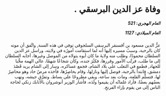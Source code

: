 <h1 dir="rtl">وفاة عز الدين البرسقي  .</h1>

<h5 dir="rtl">العام الهجري:  521

العام الميلادي: 1127

</h5>

<p dir="rtl">عزُّ الدين مسعود بن آقسنقر البرسقي السلجوقي توفي في هذه السنة, واتَّفق أن موته كان بالرحبة، وسببُ مسيره إليها أنه لما استقامت أمورُه في ولايته، وراسل عز الدين السلطان محمودًا، وطلب منه ولايةَ ما كان أبوه يتولاه من الموصل وغيرها، أجابه السلطان إلى ما طلب، فرتَّب الأمور وقررها، فكثُرَ جنده، وكان شجاعًا شهمًا، عالي الهمة محًّبا للجهاد, فطمع في التغلب على بلاد الشام، فجمع عساكره، وسار إلى الشام يريد قَصْدَ دمشق، فابتدأ بالرحبة، فوصل إليها ونازلها، وقام يحاصِرُها، فأخذه مرضٌ حاد وهو محاصِرٌ لها، فتسلَّم القلعة، ومات بعد ساعة، وبقي مطروحًا على بساط، وتفرَّق جيشه، ونهب بعضُهم بعضًا، فأراد غلمانُه أن يقيموا ولَدَه، فأشار الوزير أنوشروان بالأتابك زنكي لحاجة الناس إلى من يقوم بإزاء الفرنجِ.</p></br>
